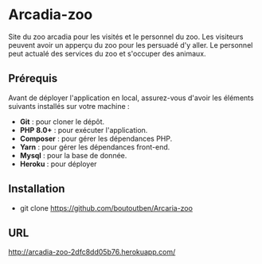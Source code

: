# Arcadia-zoo

Site du zoo arcadia pour les visités et le personnel du zoo. Les visiteurs peuvent avoir un apperçu du zoo pour les persuadé d'y aller. Le personnel peut actualé des services du zoo et s'occuper des animaux. 

## Prérequis

Avant de déployer l'application en local, assurez-vous d'avoir les éléments suivants installés sur votre machine :

- **Git** : pour cloner le dépôt.
- **PHP 8.0+** : pour exécuter l'application.
- **Composer** : pour gérer les dépendances PHP.
- **Yarn** : pour gérer les dépendances front-end.
- **Mysql** : pour la base de donnée.
- **Heroku** : pour déployer

## Installation 

- git clone https://github.com/boutoutben/Arcaria-zoo


## URL 

http://arcadia-zoo-2dfc8dd05b76.herokuapp.com/